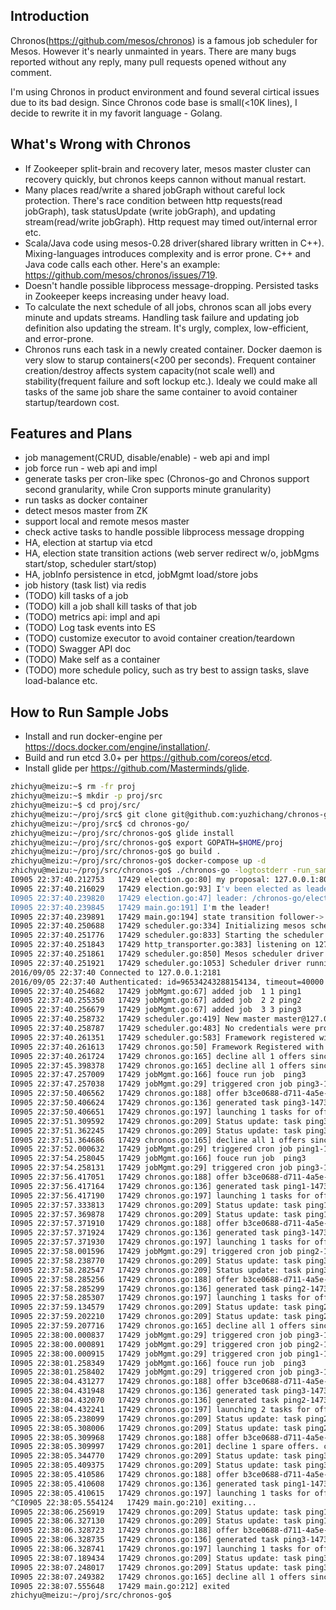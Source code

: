 Introduction
--------
Chronos(https://github.com/mesos/chronos) is a famous job scheduler for Mesos. However it's nearly unmainted in years. There are many bugs reported without any reply, many pull requests opened without any comment.

I'm using Chronos in product environment and found several cirtical issues due to its bad design. Since Chronos code base is small(<10K lines), I decide to rewrite it in my favorit language - Golang.

What's Wrong with Chronos
--------
 - If Zookeeper split-brain and recovery later, mesos master cluster can recovery quickly, but chronos keeps cannon without manual restart.
 - Many places read/write a shared jobGraph without careful lock protection. There's race condition between http requests(read jobGraph), task statusUpdate (write jobGraph), and updating stream(read/write jobGraph). Http request may timed out/internal error etc.
 - Scala/Java code using mesos-0.28 driver(shared library written in C++). Mixing-languages introduces complexity and is error prone. C++ and Java code calls each other. Here's an example: https://github.com/mesos/chronos/issues/719.
 - Doesn't handle possible libprocess message-dropping. Persisted tasks in Zookeeper keeps increasing under heavy load.
 - To calculate the next schedule of all jobs, chronos scan all jobs every minute and updats streams. Handling task failure and updating job definition also updating the stream. It's urgly, complex, low-efficient, and error-prone.
 - Chronos runs each task in a newly created container. Docker daemon is very slow to starup containers(<200 per seconds). Frequent container creation/destroy affects system capacity(not scale well) and stability(frequent failure and soft lockup etc.). Idealy we could make all tasks of the same job share the same container to avoid container startup/teardown cost.

Features and Plans
--------
 - job management(CRUD, disable/enable) - web api and impl
 - job force run - web api and impl
 - generate tasks per cron-like spec (Chronos-go and Chronos support second granularity, while Cron supports minute granularity)
 - run tasks as docker container
 - detect mesos master from ZK
 - support local and remote mesos master
 - check active tasks to handle possible libprocess message dropping
 - HA, election at startup via etcd
 - HA, election state transition actions (web server redirect w/o, jobMgms start/stop, scheduler start/stop)
 - HA, jobInfo persistence in etcd, jobMgmt load/store jobs
 - job history (task list) via redis
 - (TODO) kill tasks of a job
 - (TODO) kill a job shall kill tasks of that job
 - (TODO) metrics api: impl and api
 - (TODO) Log task events into ES
 - (TODO) customize executor to avoid container creation/teardown
 - (TODO) Swagger API doc
 - (TODO) Make self as a container
 - (TODO) more schedule policy, such as try best to assign tasks, slave load-balance etc.


How to Run Sample Jobs
--------
 - Install and run docker-engine per https://docs.docker.com/engine/installation/.
 - Build and run etcd 3.0+ per https://github.com/coreos/etcd.
 - Install glide per https://github.com/Masterminds/glide.

```sh
zhichyu@meizu:~$ rm -fr proj
zhichyu@meizu:~$ mkdir -p proj/src
zhichyu@meizu:~$ cd proj/src/
zhichyu@meizu:~/proj/src$ git clone git@github.com:yuzhichang/chronos-go.git
zhichyu@meizu:~/proj/src$ cd chronos-go/
zhichyu@meizu:~/proj/src/chronos-go$ glide install
zhichyu@meizu:~/proj/src/chronos-go$ export GOPATH=$HOME/proj
zhichyu@meizu:~/proj/src/chronos-go$ go build .
zhichyu@meizu:~/proj/src/chronos-go$ docker-compose up -d
zhichyu@meizu:~/proj/src/chronos-go$ ./chronos-go -logtostderr -run_sample
I0905 22:37:40.212753   17429 election.go:80] my proposal: 127.0.0.1:8080
I0905 22:37:40.216029   17429 election.go:93] I'v been elected as leader: /chronos-go/election/506956fd23119aef 127.0.0.1:8080
I0905 22:37:40.239820   17429 election.go:47] leader: /chronos-go/election/506956fd23119aef 127.0.0.1:8080
I0905 22:37:40.239845   17429 main.go:191] I'm the leader!
I0905 22:37:40.239891   17429 main.go:194] state transition follower-> leader
I0905 22:37:40.250688   17429 scheduler.go:334] Initializing mesos scheduler driver
I0905 22:37:40.251776   17429 scheduler.go:833] Starting the scheduler driver...
I0905 22:37:40.251843   17429 http_transporter.go:383] listening on 127.0.0.1 port 40867
I0905 22:37:40.251861   17429 scheduler.go:850] Mesos scheduler driver started with PID=scheduler(1)@127.0.0.1:40867
I0905 22:37:40.251921   17429 scheduler.go:1053] Scheduler driver running.  Waiting to be stopped.
2016/09/05 22:37:40 Connected to 127.0.0.1:2181
2016/09/05 22:37:40 Authenticated: id=96534243288154134, timeout=40000
I0905 22:37:40.254682   17429 jobMgmt.go:67] added job  1 1 ping1
I0905 22:37:40.255350   17429 jobMgmt.go:67] added job  2 2 ping2
I0905 22:37:40.256679   17429 jobMgmt.go:67] added job  3 3 ping3
I0905 22:37:40.258732   17429 scheduler.go:419] New master master@127.0.0.1:5050 detected
I0905 22:37:40.258787   17429 scheduler.go:483] No credentials were provided. Attempting to register scheduler without authentication.
I0905 22:37:40.261351   17429 scheduler.go:583] Framework registered with ID=b3ce0688-d711-4a5e-9991-6bf1eb2a378a-0017
I0905 22:37:40.261613   17429 chronos.go:50] Framework Registered with Master  &MasterInfo{Id:*b3ce0688-d711-4a5e-9991-6bf1eb2a378a,Ip:*16777343,Port:*5050,Pid:*master@127.0.0.1:5050,Hostname:*127.0.0.1,Version:*0.28.1,Address:&Address{Hostname:*127.0.0.1,Ip:*127.0.0.1,Port:*5050,XXX_unrecognized:[],},XXX_unrecognized:[],}
I0905 22:37:40.261724   17429 chronos.go:165] decline all 1 offers since there is no task in backlog
I0905 22:37:45.398378   17429 chronos.go:165] decline all 1 offers since there is no task in backlog
I0905 22:37:47.257009   17429 jobMgmt.go:166] fouce run job  ping3
I0905 22:37:47.257038   17429 jobMgmt.go:29] triggered cron job ping3-1473125867257033635
I0905 22:37:50.406562   17429 chronos.go:188] offer b3ce0688-d711-4a5e-9991-6bf1eb2a378a-O19662 on slave 127.0.0.1: cpus 2, mem 6959
I0905 22:37:50.406624   17429 chronos.go:136] generated task ping3-1473125867257033635 for offer b3ce0688-d711-4a5e-9991-6bf1eb2a378a-O19662
I0905 22:37:50.406651   17429 chronos.go:197] launching 1 tasks for offer b3ce0688-d711-4a5e-9991-6bf1eb2a378a-O19662
I0905 22:37:51.309592   17429 chronos.go:209] Status update: task ping3-1473125867257033635  is in state  TASK_RUNNING
I0905 22:37:51.362245   17429 chronos.go:209] Status update: task ping3-1473125867257033635  is in state  TASK_FINISHED
I0905 22:37:51.364686   17429 chronos.go:165] decline all 1 offers since there is no task in backlog
I0905 22:37:52.000632   17429 jobMgmt.go:29] triggered cron job ping1-1473125872000477832
I0905 22:37:54.258045   17429 jobMgmt.go:166] fouce run job  ping3
I0905 22:37:54.258131   17429 jobMgmt.go:29] triggered cron job ping3-1473125874258115238
I0905 22:37:56.417051   17429 chronos.go:188] offer b3ce0688-d711-4a5e-9991-6bf1eb2a378a-O19664 on slave 127.0.0.1: cpus 2, mem 6959
I0905 22:37:56.417164   17429 chronos.go:136] generated task ping1-1473125872000477832 for offer b3ce0688-d711-4a5e-9991-6bf1eb2a378a-O19664
I0905 22:37:56.417190   17429 chronos.go:197] launching 1 tasks for offer b3ce0688-d711-4a5e-9991-6bf1eb2a378a-O19664
I0905 22:37:57.333813   17429 chronos.go:209] Status update: task ping1-1473125872000477832  is in state  TASK_RUNNING
I0905 22:37:57.369878   17429 chronos.go:209] Status update: task ping1-1473125872000477832  is in state  TASK_FINISHED
I0905 22:37:57.371910   17429 chronos.go:188] offer b3ce0688-d711-4a5e-9991-6bf1eb2a378a-O19665 on slave 127.0.0.1: cpus 2, mem 6959
I0905 22:37:57.371924   17429 chronos.go:136] generated task ping3-1473125874258115238 for offer b3ce0688-d711-4a5e-9991-6bf1eb2a378a-O19665
I0905 22:37:57.371930   17429 chronos.go:197] launching 1 tasks for offer b3ce0688-d711-4a5e-9991-6bf1eb2a378a-O19665
I0905 22:37:58.001596   17429 jobMgmt.go:29] triggered cron job ping2-1473125878001528521
I0905 22:37:58.238770   17429 chronos.go:209] Status update: task ping3-1473125874258115238  is in state  TASK_RUNNING
I0905 22:37:58.282547   17429 chronos.go:209] Status update: task ping3-1473125874258115238  is in state  TASK_FINISHED
I0905 22:37:58.285256   17429 chronos.go:188] offer b3ce0688-d711-4a5e-9991-6bf1eb2a378a-O19666 on slave 127.0.0.1: cpus 2, mem 6959
I0905 22:37:58.285299   17429 chronos.go:136] generated task ping2-1473125878001528521 for offer b3ce0688-d711-4a5e-9991-6bf1eb2a378a-O19666
I0905 22:37:58.285307   17429 chronos.go:197] launching 1 tasks for offer b3ce0688-d711-4a5e-9991-6bf1eb2a378a-O19666
I0905 22:37:59.134579   17429 chronos.go:209] Status update: task ping2-1473125878001528521  is in state  TASK_RUNNING
I0905 22:37:59.202210   17429 chronos.go:209] Status update: task ping2-1473125878001528521  is in state  TASK_FINISHED
I0905 22:37:59.207716   17429 chronos.go:165] decline all 1 offers since there is no task in backlog
I0905 22:38:00.000837   17429 jobMgmt.go:29] triggered cron job ping3-1473125880000783254
I0905 22:38:00.000891   17429 jobMgmt.go:29] triggered cron job ping2-1473125880000868793
I0905 22:38:00.000915   17429 jobMgmt.go:29] triggered cron job ping1-1473125880000897198
I0905 22:38:01.258349   17429 jobMgmt.go:166] fouce run job  ping3
I0905 22:38:01.258402   17429 jobMgmt.go:29] triggered cron job ping3-1473125881258395012
I0905 22:38:04.431277   17429 chronos.go:188] offer b3ce0688-d711-4a5e-9991-6bf1eb2a378a-O19668 on slave 127.0.0.1: cpus 2, mem 6959
I0905 22:38:04.431948   17429 chronos.go:136] generated task ping3-1473125880000783254 for offer b3ce0688-d711-4a5e-9991-6bf1eb2a378a-O19668
I0905 22:38:04.432070   17429 chronos.go:136] generated task ping2-1473125880000868793 for offer b3ce0688-d711-4a5e-9991-6bf1eb2a378a-O19668
I0905 22:38:04.432241   17429 chronos.go:197] launching 2 tasks for offer b3ce0688-d711-4a5e-9991-6bf1eb2a378a-O19668
I0905 22:38:05.238099   17429 chronos.go:209] Status update: task ping2-1473125880000868793  is in state  TASK_RUNNING
I0905 22:38:05.308006   17429 chronos.go:209] Status update: task ping2-1473125880000868793  is in state  TASK_FINISHED
I0905 22:38:05.309968   17429 chronos.go:188] offer b3ce0688-d711-4a5e-9991-6bf1eb2a378a-O19669 on slave 127.0.0.1: cpus 1, mem 6859
I0905 22:38:05.309997   17429 chronos.go:201] decline 1 spare offers. currently 2 tasks in backlog
I0905 22:38:05.344770   17429 chronos.go:209] Status update: task ping3-1473125880000783254  is in state  TASK_RUNNING
I0905 22:38:05.409375   17429 chronos.go:209] Status update: task ping3-1473125880000783254  is in state  TASK_FINISHED
I0905 22:38:05.410586   17429 chronos.go:188] offer b3ce0688-d711-4a5e-9991-6bf1eb2a378a-O19670 on slave 127.0.0.1: cpus 2, mem 6959
I0905 22:38:05.410608   17429 chronos.go:136] generated task ping1-1473125880000897198 for offer b3ce0688-d711-4a5e-9991-6bf1eb2a378a-O19670
I0905 22:38:05.410615   17429 chronos.go:197] launching 1 tasks for offer b3ce0688-d711-4a5e-9991-6bf1eb2a378a-O19670
^CI0905 22:38:05.554124   17429 main.go:210] exiting...
I0905 22:38:06.256919   17429 chronos.go:209] Status update: task ping1-1473125880000897198  is in state  TASK_RUNNING
I0905 22:38:06.327130   17429 chronos.go:209] Status update: task ping1-1473125880000897198  is in state  TASK_FINISHED
I0905 22:38:06.328723   17429 chronos.go:188] offer b3ce0688-d711-4a5e-9991-6bf1eb2a378a-O19671 on slave 127.0.0.1: cpus 2, mem 6959
I0905 22:38:06.328735   17429 chronos.go:136] generated task ping3-1473125881258395012 for offer b3ce0688-d711-4a5e-9991-6bf1eb2a378a-O19671
I0905 22:38:06.328741   17429 chronos.go:197] launching 1 tasks for offer b3ce0688-d711-4a5e-9991-6bf1eb2a378a-O19671
I0905 22:38:07.189434   17429 chronos.go:209] Status update: task ping3-1473125881258395012  is in state  TASK_RUNNING
I0905 22:38:07.248017   17429 chronos.go:209] Status update: task ping3-1473125881258395012  is in state  TASK_FINISHED
I0905 22:38:07.249382   17429 chronos.go:165] decline all 1 offers since there is no task in backlog
I0905 22:38:07.555648   17429 main.go:212] exited
zhichyu@meizu:~/proj/src/chronos-go$
```

